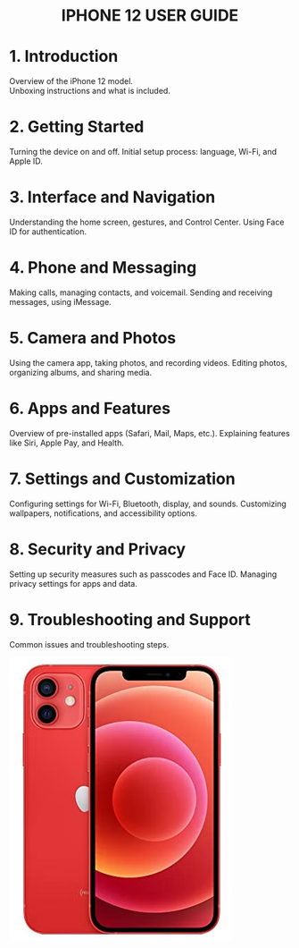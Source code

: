 <h1 align="center">IPHONE 12 USER GUIDE</h1>

# 1. Introduction
Overview of the iPhone 12 model.  
Unboxing instructions and what is included.

# 2. Getting Started
Turning the device on and off.
Initial setup process: language, Wi-Fi, and Apple ID.

# 3. Interface and Navigation
Understanding the home screen, gestures, and Control Center.
Using Face ID for authentication.

# 4. Phone and Messaging
Making calls, managing contacts, and voicemail.
Sending and receiving messages, using iMessage.

# 5. Camera and Photos
Using the camera app, taking photos, and recording videos.
Editing photos, organizing albums, and sharing media.

# 6. Apps and Features
Overview of pre-installed apps (Safari, Mail, Maps, etc.).
Explaining features like Siri, Apple Pay, and Health.

# 7. Settings and Customization
Configuring settings for Wi-Fi, Bluetooth, display, and sounds.
Customizing wallpapers, notifications, and accessibility options.

# 8. Security and Privacy
Setting up security measures such as passcodes and Face ID.
Managing privacy settings for apps and data.

# 9. Troubleshooting and Support
Common issues and troubleshooting steps.



  
![iPhone Image](https://github.com/suddeer/Sudeshna_Podder_Tech_Writing_Sample/blob/main/iphone12_red.png)

